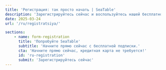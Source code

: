 ```yaml
---
title: 'Регистрация: так просто начать | SeaTable'
description: 'Зарегистрируйтесь сейчас и воспользуйтесь нашей бесплатной подпиской. Почти никаких усилий, немедленное использование, не требуется кредитная карта.'
date: 2025-03-24
url: '/ru/registratsiya/'

sections:
    - name: form-registration
      title: 'Попробуйте SeaTable'
      subtitle: 'Начните прямо сейчас с бесплатной подписки.'
      cta: 'Начните прямо сейчас, кредитная карта не требуется!'
      id: 'ru-registration'
      submit: 'Зарегистрируйтесь сейчас'
---
```


